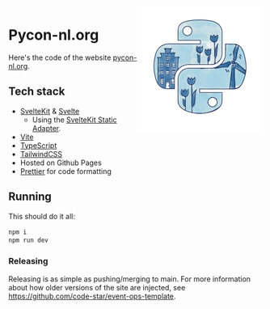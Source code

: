 <img align="right" width="250" alt="Pycon-nl.org logo" src="./static/marketing/socials.png">

# Pycon-nl.org

Here's the code of the website [pycon-nl.org](https://pycon-nl.org/).

## Tech stack

- [SvelteKit](https://kit.svelte.dev/) & [Svelte](https://svelte.dev/)
  - Using the [SvelteKit Static Adapter](https://kit.svelte.dev/docs/adapter-static).
- [Vite](https://vitejs.dev/)
- [TypeScript](https://www.typescriptlang.org/)
- [TailwindCSS](https://tailwindcss.com/)
- Hosted on Github Pages
- [Prettier](https://prettier.io/) for code formatting

## Running

This should do it all:

```bash
npm i
npm run dev
```

### Releasing

Releasing is as simple as pushing/merging to main. For more information about how older versions of the site are injected, see https://github.com/code-star/event-ops-template.
